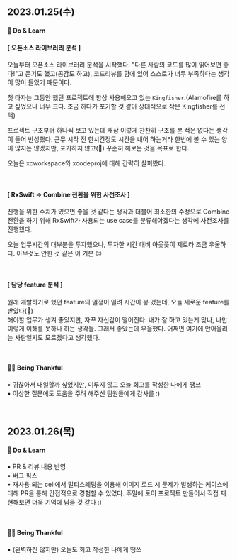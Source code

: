 ## 2023.01.25(수)
#### **🌱 Do & Learn**

#### [ 오픈소스 라이브러리 분석 ]

오늘부터 오픈소스 라이브러리 분석을 시작했다. "다른 사람의 코드를 많이 읽어보면 좋다!"고 듣기도 했고(공감도 하고), 코드리뷰를 함에 있어 스스로가 너무 부족하다는 생각이 많이 들었기 때문이다.

첫 타자는 그동안 했던 프로젝트에 항상 사용해오고 있는 `Kingfisher`.(Alamofire를 하고 싶었으나 너무 크다. 조금 하다가 포기할 것 같아 상대적으로 작은 Kingfisher를 선택)

프로젝트 구조부터 하나씩 보고 있는데 새삼 이렇게 찬찬히 구조를 본 적은 없다는 생각이 들어 반성했다.
근무 시작 전 한시간정도 시간을 내어 하는거라 한번에 볼 수 있는 양이 많지는 않겠지만, 포기하지 않고(🙏) 꾸준히 해보는 것을 목표로 한다.

오늘은 xcworkspace와 xcodeproj에 대해 간략히 살펴봤다.

<br>

#### [ RxSwift -> Combine 전환을 위한 사전조사 ]
진행을 위한 수치가 있으면 좋을 것 같다는 생각과 더불어 최소한의 수정으로 Combine 전환을 하기 위해 RxSwift가 사용되는 use case를 분류해야겠다는 생각에 사전조사를 진행했다.

오늘 업무시간의 대부분을 투자했으나, 투자한 시간 대비 아웃풋이 제로라 조금 우울하다. 아무것도 안한 것 같은 이 기분 😔

<br>

#### [ 담당 feature 분석 ]
원래 개발하기로 했던 feature의 일정이 밀려 시간이 붕 떴는데, 오늘 새로운 feature를 받았다(🤗) <br>
해야할 업무가 생겨 좋았지만, 자꾸 자신감이 떨어진다. 내가 잘 하고 있는게 맞나, 나만 이렇게 이해를 못하나 하는 생각들. 그래서 좋았는데 우울했다. 어쩌면 여기에 안어울리는 사람일지도 모르겠다고 생각했다.

<br>

#### **🙇‍♀️ Being Thankful**
• 귀찮아서 내일할까 싶었지만, 미루지 않고 오늘 회고를 작성한 나에게 땡쓰 <br>
• 이상한 질문에도 도움을 주려 해주신 팀원들에게 감사를 :)

<br>

## 2023.01.26(목)
#### **🌱 Do & Learn**
• PR & 리뷰 내용 반영<br>
• 버그 픽스<br>
• 재사용 되는 cell에서 멀티스레딩을 이용해 이미지 로드 시 문제가 발생하는 케이스에 대해 PR을 통해 간접적으로 경험할 수 있었다. 주말에 토이 프로젝트 만들어서 직접 재현해보면 더욱 기억에 남을 것 같다 :)

<br>

#### **🙇‍♀️ Being Thankful**
• (완벽하진 않지만) 오늘도 회고 작성한 나에게 땡쓰
